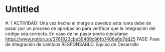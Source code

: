 # Untitled

#: 1
ACTIVIDAD: Una vez hecho el merge a develop esta rama debe de pasar por un proceso de aprobación para verificar que la integración del código sea correcta. En caso de no pasar podra ejecutarse https://www.notion.so/3761823cbe39469c86fb7406e6d7dd25 
FASE: Fase de integración de cambios
RESPONSABLE: Equipo de Desarrollo